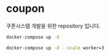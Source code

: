 # coupon
쿠폰시스템 개발을 위한 repository 입니다.



```sh
docker-compose up -d
```

```sh
docker-compose up -d --scale worker=3
```


